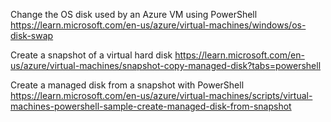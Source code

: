 


Change the OS disk used by an Azure VM using PowerShell
https://learn.microsoft.com/en-us/azure/virtual-machines/windows/os-disk-swap


Create a snapshot of a virtual hard disk
https://learn.microsoft.com/en-us/azure/virtual-machines/snapshot-copy-managed-disk?tabs=powershell


Create a managed disk from a snapshot with PowerShell
https://learn.microsoft.com/en-us/azure/virtual-machines/scripts/virtual-machines-powershell-sample-create-managed-disk-from-snapshot


